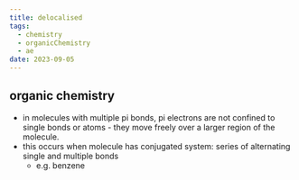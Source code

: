 ```yaml
---
title: delocalised
tags:
  - chemistry
  - organicChemistry
  - ae
date: 2023-09-05
---
```

## organic chemistry
- in molecules with multiple pi bonds, pi electrons are not confined to single bonds or atoms - they move freely over a larger region of the molecule.
- this occurs when molecule has conjugated system: series of alternating single and multiple bonds
	- e.g. benzene
